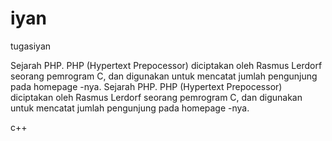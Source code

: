 # iyan
tugasiyan

Sejarah PHP. PHP (Hypertext Prepocessor) diciptakan oleh Rasmus Lerdorf seorang pemrogram C, dan digunakan untuk mencatat jumlah pengunjung pada homepage -nya.
Sejarah PHP. PHP (Hypertext Prepocessor) diciptakan oleh Rasmus Lerdorf seorang pemrogram C, dan digunakan untuk mencatat jumlah pengunjung pada homepage -nya.

c++
